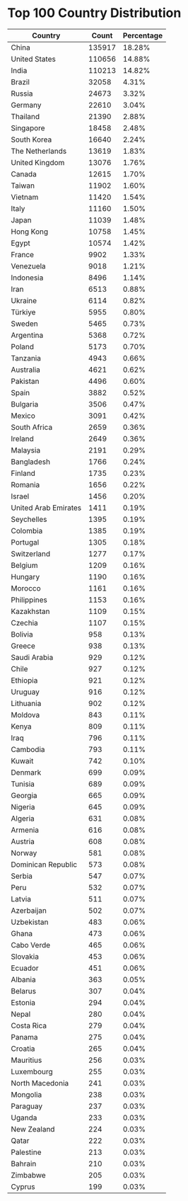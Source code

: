# Top 100 Country Distribution
| Country | Count | Percentage |
|----|----|----|
| China | 135917 | 18.28% |
| United States | 110656 | 14.88% |
| India | 110213 | 14.82% |
| Brazil | 32058 | 4.31% |
| Russia | 24673 | 3.32% |
| Germany | 22610 | 3.04% |
| Thailand | 21390 | 2.88% |
| Singapore | 18458 | 2.48% |
| South Korea | 16640 | 2.24% |
| The Netherlands | 13619 | 1.83% |
| United Kingdom | 13076 | 1.76% |
| Canada | 12615 | 1.70% |
| Taiwan | 11902 | 1.60% |
| Vietnam | 11420 | 1.54% |
| Italy | 11160 | 1.50% |
| Japan | 11039 | 1.48% |
| Hong Kong | 10758 | 1.45% |
| Egypt | 10574 | 1.42% |
| France | 9902 | 1.33% |
| Venezuela | 9018 | 1.21% |
| Indonesia | 8496 | 1.14% |
| Iran | 6513 | 0.88% |
| Ukraine | 6114 | 0.82% |
| Türkiye | 5955 | 0.80% |
| Sweden | 5465 | 0.73% |
| Argentina | 5368 | 0.72% |
| Poland | 5173 | 0.70% |
| Tanzania | 4943 | 0.66% |
| Australia | 4621 | 0.62% |
| Pakistan | 4496 | 0.60% |
| Spain | 3882 | 0.52% |
| Bulgaria | 3506 | 0.47% |
| Mexico | 3091 | 0.42% |
| South Africa | 2659 | 0.36% |
| Ireland | 2649 | 0.36% |
| Malaysia | 2191 | 0.29% |
| Bangladesh | 1766 | 0.24% |
| Finland | 1735 | 0.23% |
| Romania | 1656 | 0.22% |
| Israel | 1456 | 0.20% |
| United Arab Emirates | 1411 | 0.19% |
| Seychelles | 1395 | 0.19% |
| Colombia | 1385 | 0.19% |
| Portugal | 1305 | 0.18% |
| Switzerland | 1277 | 0.17% |
| Belgium | 1209 | 0.16% |
| Hungary | 1190 | 0.16% |
| Morocco | 1161 | 0.16% |
| Philippines | 1153 | 0.16% |
| Kazakhstan | 1109 | 0.15% |
| Czechia | 1107 | 0.15% |
| Bolivia | 958 | 0.13% |
| Greece | 938 | 0.13% |
| Saudi Arabia | 929 | 0.12% |
| Chile | 927 | 0.12% |
| Ethiopia | 921 | 0.12% |
| Uruguay | 916 | 0.12% |
| Lithuania | 902 | 0.12% |
| Moldova | 843 | 0.11% |
| Kenya | 809 | 0.11% |
| Iraq | 796 | 0.11% |
| Cambodia | 793 | 0.11% |
| Kuwait | 742 | 0.10% |
| Denmark | 699 | 0.09% |
| Tunisia | 689 | 0.09% |
| Georgia | 665 | 0.09% |
| Nigeria | 645 | 0.09% |
| Algeria | 631 | 0.08% |
| Armenia | 616 | 0.08% |
| Austria | 608 | 0.08% |
| Norway | 581 | 0.08% |
| Dominican Republic | 573 | 0.08% |
| Serbia | 547 | 0.07% |
| Peru | 532 | 0.07% |
| Latvia | 511 | 0.07% |
| Azerbaijan | 502 | 0.07% |
| Uzbekistan | 483 | 0.06% |
| Ghana | 473 | 0.06% |
| Cabo Verde | 465 | 0.06% |
| Slovakia | 453 | 0.06% |
| Ecuador | 451 | 0.06% |
| Albania | 363 | 0.05% |
| Belarus | 307 | 0.04% |
| Estonia | 294 | 0.04% |
| Nepal | 280 | 0.04% |
| Costa Rica | 279 | 0.04% |
| Panama | 275 | 0.04% |
| Croatia | 265 | 0.04% |
| Mauritius | 256 | 0.03% |
| Luxembourg | 255 | 0.03% |
| North Macedonia | 241 | 0.03% |
| Mongolia | 238 | 0.03% |
| Paraguay | 237 | 0.03% |
| Uganda | 233 | 0.03% |
| New Zealand | 224 | 0.03% |
| Qatar | 222 | 0.03% |
| Palestine | 213 | 0.03% |
| Bahrain | 210 | 0.03% |
| Zimbabwe | 205 | 0.03% |
| Cyprus | 199 | 0.03% |
